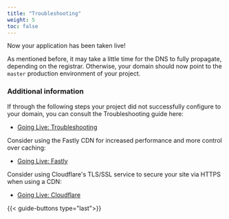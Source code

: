 ```yaml
---
title: "Troubleshooting"
weight: 5
toc: false
---
```


Now your application has been taken live!

As mentioned before, it may take a little time for the DNS to fully propagate, depending on the registrar. Otherwise, your domain should now point to the `master` production environment of your project.

### Additional information

If through the following steps your project did not successfully configure to your domain, you can consult the Troubleshooting guide here:

* [Going Live: Troubleshooting](/domains/troubleshoot.md)

Consider using the Fastly CDN for increased performance and more control over caching:

* [Going Live: Fastly](/domains/cdn/fastly.md)

Consider using Cloudflare's TLS/SSL service to secure your site via HTTPS when using a CDN:

* [Going Live: Cloudflare](/domains/cdn/cloudflare.md)

{{< guide-buttons type="last">}}

